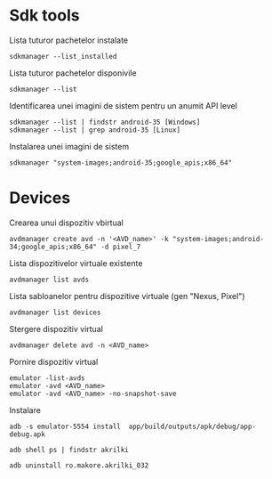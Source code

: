# Sdk tools

Lista tuturor pachetelor instalate

    sdkmanager --list_installed

Lista tuturor pachetelor disponivile

    sdkmanager --list

Identificarea unei imagini de sistem pentru un anumit API level

    sdkmanager --list | findstr android-35 [Windows]
    sdkmanager --list | grep android-35 [Linux]

Instalarea unei imagini de sistem

    sdkmanager "system-images;android-35;google_apis;x86_64"



# Devices

Crearea unui dispozitiv vbirtual

    avdmanager create avd -n '<AVD_name>' -k "system-images;android-34;google_apis;x86_64" -d pixel_7

Lista dispozitivelor virtuale existente

    avdmanager list avds

Lista sabloanelor pentru dispozitive virtuale (gen "Nexus, Pixel")

    avdmanager list devices

Stergere dispozitiv virtual

    avdmanager delete avd -n <AVD_name>

Pornire dispozitiv virtual

    emulator -list-avds
    emulator -avd <AVD_name>
    emulator -avd <AVD_name> -no-snapshot-save


Instalare    

    adb -s emulator-5554 install  app/build/outputs/apk/debug/app-debug.apk

    adb shell ps | findstr akrilki 

    adb uninstall ro.makore.akrilki_032